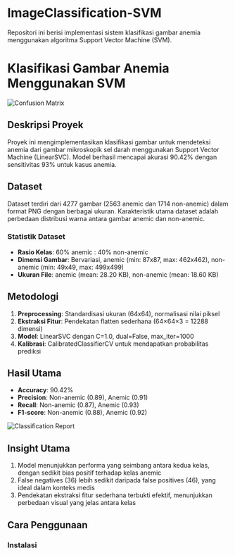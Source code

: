 # ImageClassification-SVM
Repositori ini berisi implementasi sistem klasifikasi gambar anemia menggunakan algoritma Support Vector Machine (SVM).

# Klasifikasi Gambar Anemia Menggunakan SVM

![Confusion Matrix](images/confusion_matrix.png)

## Deskripsi Proyek
Proyek ini mengimplementasikan klasifikasi gambar untuk mendeteksi anemia dari gambar mikroskopik sel darah menggunakan Support Vector Machine (LinearSVC). Model berhasil mencapai akurasi 90.42% dengan sensitivitas 93% untuk kasus anemia.

## Dataset
Dataset terdiri dari 4277 gambar (2563 anemic dan 1714 non-anemic) dalam format PNG dengan berbagai ukuran. Karakteristik utama dataset adalah perbedaan distribusi warna antara gambar anemic dan non-anemic.

### Statistik Dataset
- **Rasio Kelas**: 60% anemic : 40% non-anemic
- **Dimensi Gambar**: Bervariasi, anemic (min: 87x87, max: 462x462), non-anemic (min: 49x49, max: 499x499)
- **Ukuran File**: anemic (mean: 28.20 KB), non-anemic (mean: 18.60 KB)

## Metodologi
1. **Preprocessing**: Standardisasi ukuran (64x64), normalisasi nilai piksel
2. **Ekstraksi Fitur**: Pendekatan flatten sederhana (64×64×3 = 12288 dimensi)
3. **Model**: LinearSVC dengan C=1.0, dual=False, max_iter=1000
4. **Kalibrasi**: CalibratedClassifierCV untuk mendapatkan probabilitas prediksi

## Hasil Utama
- **Accuracy**: 90.42%
- **Precision**: Non-anemic (0.89), Anemic (0.91)
- **Recall**: Non-anemic (0.87), Anemic (0.93)
- **F1-score**: Non-anemic (0.88), Anemic (0.92)

![Classification Report](images/classification_report.png)

## Insight Utama
1. Model menunjukkan performa yang seimbang antara kedua kelas, dengan sedikit bias positif terhadap kelas anemic
2. False negatives (36) lebih sedikit daripada false positives (46), yang ideal dalam konteks medis
3. Pendekatan ekstraksi fitur sederhana terbukti efektif, menunjukkan perbedaan visual yang jelas antara kelas

## Cara Penggunaan

### Instalasi
